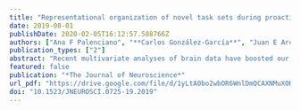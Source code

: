 ```yaml
---
title: "Representational organization of novel task sets during proactive encoding"
date: 2019-08-01
publishDate: 2020-02-05T16:12:57.588766Z
authors: ["Ana F Palenciano", "**Carlos González-García**", "Juan E Arco", "Luiz Pessoa", "María Ruz"]
publication_types: ["2"]
abstract: "Recent multivariate analyses of brain data have boosted our understanding of the organizational principles that shape neural coding. However, most of this progress has focused on perceptual visual regions (Connolly et al., 2012), whereas far less is known about the organization of more abstract, action-oriented representations. In this study, we focused on humans&#039; remarkable ability to turn novel instructions into actions. While previous research shows that instruction encoding is tightly linked to proactive activations in fronto-parietal brain regions, little is known about the structure that orchestrates such anticipatory representation. We collected fMRI data while participants (both males and females) followed novel complex verbal rules that varied across control-related variables (integrating within/across stimuli dimensions, response complexity, target category) and reward expectations. Using Representational Similarity Analysis (Kriegeskorte et al., 2008) we explored where in the brain these variables explained the organization of novel task encoding, and whether motivation modulated these representational spaces. Instruction representations in the lateral prefrontal cortex were structured by the three control-related variables, while intraparietal sulcus encoded response complexity and the fusiform gyrus and precuneus organized its activity according to the relevant stimulus category. Reward exerted a general effect, increasing the representational similarity among different instructions, which was robustly correlated with behavioral improvements. Overall, our results highlight the flexibility of proactive task encoding, governed by distinct representational organizations in specific brain regions. They also stress the variability of motivation-control interactions, which appear to be highly dependent on task attributes such as complexity or novelty.SIGNIFICANCE STATEMENTIn comparison with other primates, humans display a remarkable success in novel task contexts thanks to our ability to transform instructions into effective actions. This skill is associated with proactive task-set reconfigurations in fronto-parietal cortices. It remains yet unknown, however, how the brain encodes in anticipation the flexible, rich repertoire of novel tasks that we can achieve. Here we explored cognitive control and motivation-related variables that might orchestrate the representational space for novel instructions. Our results showed that different dimensions become relevant for task prospective encoding depending on the brain region, and that the lateral prefrontal cortex simultaneously organized task representations following different control-related variables. Motivation exerted a general modulation upon this process, diminishing rather than increasing distances among instruction representations."
featured: false
publication: "*The Journal of Neuroscience*"
url_pdf: "https://drive.google.com/file/d/1yLtA0bo2wbOR6WnlDmQCAXNMuXOHHuZc/view"
doi: "10.1523/JNEUROSCI.0725-19.2019"
---
```


